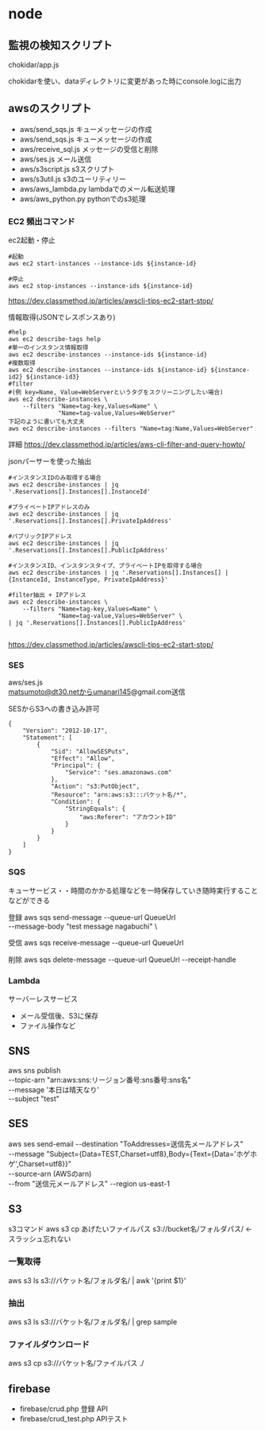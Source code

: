 # node

## 監視の検知スクリプト

chokidar/app.js<br>

chokidarを使い、dataディレクトリに変更があった時にconsole.logに出力

## awsのスクリプト

- aws/send_sqs.js キューメッセージの作成
- aws/send_sqs.js キューメッセージの作成
- aws/receive_sql.js メッセージの受信と削除
- aws/ses.js メール送信
- aws/s3script.js s3スクリプト
- aws/s3util.js s3のユーリティリー
- aws/aws_lambda.py lambdaでのメール転送処理
- aws/aws_python.py pythonでのs3処理

### EC2 頻出コマンド

ec2起動・停止
```
#起動
aws ec2 start-instances --instance-ids ${instance-id}

#停止
aws ec2 stop-instances --instance-ids ${instance-id}
```

https://dev.classmethod.jp/articles/awscli-tips-ec2-start-stop/


情報取得(JSONでレスポンスあり)
```
#help
aws ec2 describe-tags help
#単一のインスタンス情報取得
aws ec2 describe-instances --instance-ids ${instance-id}
#複数取得
aws ec2 describe-instances --instance-ids ${instance-id} ${instance-id2} ${instance-id3}
#filter
#(例 key=Name, Value=WebServerというタグをスクリーニングしたい場合)
aws ec2 describe-instances \
    --filters "Name=tag-key,Values=Name" \
              "Name=tag-value,Values=WebServer"
下記のように書いても大丈夫
aws ec2 describe-instances --filters "Name=tag:Name,Values=WebServer"
```
詳細
https://dev.classmethod.jp/articles/aws-cli-filter-and-query-howto/

jsonパーサーを使った抽出
```
#インスタンスIDのみ取得する場合
aws ec2 describe-instances | jq '.Reservations[].Instances[].InstanceId'

#プライベートIPアドレスのみ
aws ec2 describe-instances | jq '.Reservations[].Instances[].PrivateIpAddress'

#パブリックIPアドレス
aws ec2 describe-instances | jq '.Reservations[].Instances[].PublicIpAddress'

#インスタンスID、インスタンスタイプ、プライベートIPを取得する場合
aws ec2 describe-instances | jq '.Reservations[].Instances[] | {InstanceId, InstanceType, PrivateIpAddress}'

#filter抽出 + IPアドレス
aws ec2 describe-instances \
    --filters "Name=tag-key,Values=Name" \
              "Name=tag-value,Values=WebServer" \
| jq '.Reservations[].Instances[].PublicIpAddress'


```

https://dev.classmethod.jp/articles/awscli-tips-ec2-start-stop/




### SES
aws/ses.js<br>
matsumoto@dt30.netからumanari145@gmail.com送信

SESからS3への書き込み許可
```
{
    "Version": "2012-10-17",
    "Statement": [
        {
            "Sid": "AllowSESPuts",
            "Effect": "Allow",
            "Principal": {
                "Service": "ses.amazonaws.com"
            },
            "Action": "s3:PutObject",
            "Resource": "arn:aws:s3:::バケット名/*",
            "Condition": {
                "StringEquals": {
                    "aws:Referer": "アカウントID"
                }
            }
        }
    ]
}
```
### SQS

キューサービス・・時間のかかる処理などを一時保存していき随時実行することなどができる

登録
aws sqs send-message --queue-url QueueUrl \
--message-body "test message nagabuchi" \

受信
aws sqs receive-message --queue-url QueueUrl

削除
aws sqs delete-message --queue-url QueueUrl
--receipt-handle

### Lambda
サーバーレスサービス
- メール受信後、S3に保存
- ファイル操作など

## SNS
aws sns publish \
        --topic-arn "arn:aws:sns:リージョン番号:sns番号:sns名" \
        --message '本日は晴天なり' \
        --subject "test"

## SES
aws ses send-email --destination "ToAddresses=送信先メールアドレス" \
 --message "Subject={Data=TEST,Charset=utf8},Body={Text={Data='ホゲホゲ',Charset=utf8}}" \
 --source-arn (AWSのarn) \
 --from "送信元メールアドレス" --region us-east-1

## S3
s3コマンド
aws s3 cp あげたいファイルパス s3://bucket名/フォルダパス/ ←スラッシュ忘れない

### 一覧取得
aws s3 ls s3://バケット名/フォルダ名/ | awk '{print $1}'

### 抽出
aws s3 ls s3://バケット名/フォルダ名/ | grep sample

### ファイルダウンロード
aws s3 cp s3://バケット名/ファイルパス ./

## firebase

- firebase/crud.php 登録 API
- firebase/crud_test.php APIテスト
